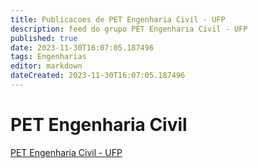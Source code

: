 ```yaml
---
title: Publicacoes de PET Engenharia Civil - UFP
description: feed do grupo PET Engenharia Civil - UFP
published: true
date: 2023-11-30T16:07:05.187496
tags: Engenharias
editor: markdown
dateCreated: 2023-11-30T16:07:05.187496
---
```


# PET Engenharia Civil
[PET Engenharia Civil - UFP](/grupo/162PETEngenhariaCivilUFP.md)